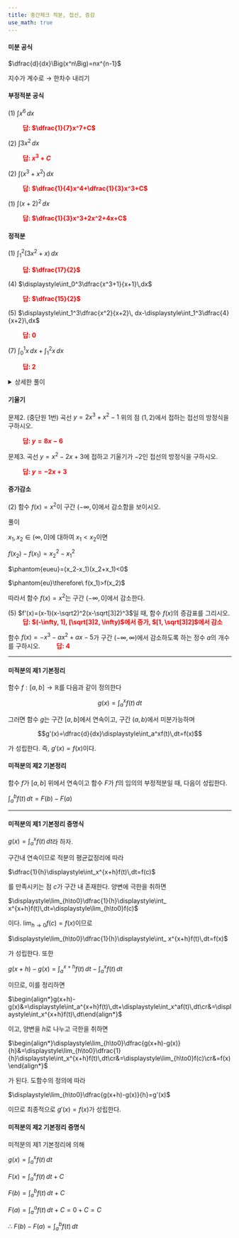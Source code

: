 ```yaml
---
title: 중간체크 적분, 접선, 증감
use_math: true
---
```


#### 미분 공식
$\dfrac{d}{dx}\Big(x^n\Big)=nx^{n-1}$

지수가 계수로 $\rightarrow$ 한차수 내리기

#### 부정적분 공식

(1) $\displaystyle\int x^6\,dx$

**<span style="color: red;">$\qquad$답: $\dfrac{1}{7}x^7+C$</span>**

(2) $\displaystyle\int 3 x^2\,dx$

**<span style="color: red;">$\qquad$답: $x^3+C$</span>**

(2) $\displaystyle\int(x^3+x^2)\,dx$

**<span style="color: red;">$\qquad$답: $\dfrac{1}{4}x^4+\dfrac{1}{3}x^3+C$</span>**

(1) $\displaystyle\int(x+2)^2\,dx$

**<span style="color: red;">$\qquad$답: $\dfrac{1}{3}x^3+2x^2+4x+C$</span>**

#### 정적분

(1) $\displaystyle\int_1^2 (3x^2+x)\,dx$

**<span style="color: red;">$\qquad$답: $\dfrac{17}{2}$</span>**

(4) $\displaystyle\int_0^3\dfrac{x^3+1}{x+1}\,dx$

**<span style="color: red;">$\qquad$답: $\dfrac{15}{2}$</span>**

(5) $\displaystyle\int_1^3\dfrac{x^2}{x+2}\, dx-\displaystyle\int_1^3\dfrac{4}{x+2}\,dx$

**<span style="color: red;">$\qquad$답: $0$</span>**

(7) $\displaystyle\int_0^1 x\, dx+\displaystyle\int_1^2 x\,dx$

**<span style="color: red;">$\qquad$답: $2$</span>**

<details>
    <summary>상세한 풀이</summary>
    <p><img src="/assets/two cs/상세풀이52.jpg"/></p>
</details> 

#### 기울기

문제2. (중단원 1번) 곡선 $y=2x^3+x^2-1$ 위의 점 $(1, 2)$에서 접하는 접선의 방정식을 구하시오. 

**<span style="color: red;">$\qquad$답: $y=8x-6$</span>**

문제3. 곡선 $y=x^2-2x+3$에 접하고 기울기가 $-2$인 접선의 방정식을 구하시오. 

**<span style="color: red;">$\qquad$답: $y=-2x+3$</span>**

#### 증가감소

(2) 함수 $f(x)=x^2$이 구간 $(-\infty, 0]$에서 감소함을 보이시오.

풀이

$x_1, x_2\in(\infty, 0]$에 대하여 $x_1<x_2$이면

$f(x_2)-f(x_1)={x_2}^2-{x_1}^2$

$\phantom{eueu}=(x_2-x_1)(x_2+x_1)<0$

$\phantom{eu}\therefore\ f(x_1)>f(x_2)$

따라서 함수 $f(x)=x^2$는 구간 $(-\infty, 0]$에서 감소한다.


(5) $f'(x)=(x-1)(x-\sqrt2)^2(x-\sqrt[3]2)^3$일 때, 함수 $f(x)$의 증감표를 그리시오.
**<span style="color: red;">$\qquad$답: $(-\infty, 1], [\sqrt[3]2, \infty)$에서 증가, $[1, \sqrt[3]2]$에서 감소</span>**

함수 $f(x)=-x^3-ax^2+ax-5$가 구간 $(-\infty, \infty)$에서 감소하도록 하는 정수 $a$의 개수를 구하시오.
**<span style="color: red;">$\qquad$답: $4$</span>**

***

#### 미적분의 제1 기본정리

함수 $f:[a, b]\rightarrow \mathbb{R}$를 다음과 같이 정의한다

$$g(x)=\displaystyle\int_a^xf(t)\,dt$$

그러면 함수 $g$는 구간 $[a, b]$에서 연속이고, 구간 $(a, b)$에서 미분가능하며

$$g'(x)=\dfrac{d}{dx}\displaystyle\int_a^xf(t)\,dt=f(x)$$

가 성립한다. 즉, $g'(x)=f(x)$이다.

#### 미적분의 제2 기본정리

함수 $f$가 $[a, b]$ 위에서 연속이고 함수 $F$가 $f$의 임의의 부정적분일 때, 다음이 성립한다.

$\displaystyle\int_a^bf(t)\,dt=F(b)-F(a)$

***

#### 미적분의 제1 기본정리 증명식
$g(x)=\displaystyle\int_a^xf(t)\,dt$라 하자.

구간내 연속이므로 적분의 평균값정리에 따라 

$\dfrac{1}{h}\displaystyle\int_x^{x+h}f(t)\,dt=f(c)$

를 만족시키는 점 $c$가 구간 내 존재한다. 양변에 극한을 취하면

$\displaystyle\lim_{h\to0}\dfrac{1}{h}\displaystyle\int_ x^{x+h}f(t)\,dt=\displaystyle\lim_{h\to0}f(c)$

이다. $\displaystyle\lim_{h\to0}f(c)=f(x)$이므로

$\displaystyle\lim_{h\to0}\dfrac{1}{h}\displaystyle\int_ x^{x+h}f(t)\,dt=f(x)$

가 성립한다. 또한

$g(x+h)-g(x)=\displaystyle\int_a^{x+h}f(t)\, dt-\displaystyle\int_a^xf(t)\,dt$

이므로, 이를 정리하면

$\begin{align*}g(x+h)-g(x)&=\displaystyle\int_a^{x+h}f(t)\,dt+\displaystyle\int_x^af(t)\,dt\cr&=\displaystyle\int_x^{x+h}f(t)\,dt\end{align*}$

이고, 양변을 $h$로 나누고 극한을 취하면

$\begin{align*}\displaystyle\lim_{h\to0}\dfrac{g(x+h)-g(x)}{h}&=\displaystyle\lim_{h\to0}\dfrac{1}{h}\displaystyle\int_x^{x+h}f(t)\,dt\cr&=\displaystyle\lim_{h\to0}f(c)\cr&=f(x)\end{align*}$

가 된다. 도함수의 정의에 따라

$\displaystyle\lim_{h\to0}\dfrac{g(x+h)-g(x)}{h}=g'(x)$

이므로 최종적으로 $g'(x)=f(x)$가 성립한다.


#### 미적분의 제2 기본정리 증명식
미적분의 제1 기본정리에 의해

$g(x)=\displaystyle\int_a^xf(t)\,dt$

$F(x)=\displaystyle\int_a^xf(t)\,dt+C$

$F(b)=\displaystyle\int_a^bf(t)\,dt+C$

$F(a)=\displaystyle\int_a^af(t)\,dt+C=0+C=C$

$\therefore\ F(b)-F(a)=\displaystyle\int_a^bf(t)\,dt$